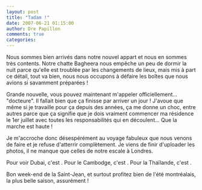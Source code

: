 ```yaml
---
layout: post
title: "Tadam !"
date: 2007-06-21 01:15:00
author: Dre Papillon
comments: true
categories: 
---
```



Nous sommes bien arrivés dans notre nouvel appart et nous en sommes très contents. Notre chatte Bagheera nous empêche un peu de dormir la nuit parce qu'elle est troublée par les changements de lieux, mais mis à part ce détail, tout va bien, nous nous occupons à défaire les boîtes que nous avions si savamment préparées !

Grande nouvelle, vous pouvez maintenant m'appeler officiellement... "docteure". Il fallait bien que ça finisse par arriver un jour ! J'avoue que même si je travaille pour ça depuis des années, ça me donne un choc, entre autres parce que ça signifie que je dois vraiment commencer ma résidence le 1er juillet avec toutes les responsabilités qui en découlent... Que la marche est haute !

Je m'accroche donc désespérément au voyage fabuleux que nous venons de faire et je refuse d'atterrir complètement. Je viens de finir d'uploader les photos, il ne manque que celles de notre escale à Londres.

Pour voir Dubai, c'est .
Pour le Cambodge, c'est .
Pour la Thaïlande, c'est .

Bon week-end de la Saint-Jean, et surtout profitez bien de l'été montréalais, la plus belle saison, assurément !
